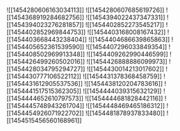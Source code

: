 ![[1454280606163034113]]
![[1454280607685619726]]
![[1454368919284682756]]
![[1454394022437347331]]
![[1454394023276281857]]
![[1454402852273545217]]
![[1454402852969844753]]
![[1454403168008167432]]
![[1454403668443238404]]
![[1454404686639865863]]
![[1454405652361539590]]
![[1454407296033849354]]
![[1454408502969913348]]
![[1454409262990446599]]
![[1454426499260502016]]
![[1454426888886099973]]
![[1454428034795294727]]
![[1454430014213017602]]
![[1454430777106522112]]
![[1454431378368458759]]
![[1454431612905537536]]
![[1454438120204783616]]
![[1454441517515362305]]
![[1454444039315632129]]
![[1454444652610797573]]
![[1454444681828442116]]
![[1454445748943261704]]
![[1454448469465186312]]
![[1454454926071922702]]
![[1454481878937833480]]
![[1454515456560168961]]
